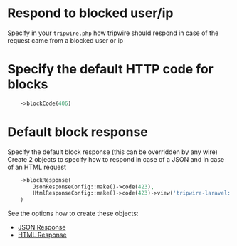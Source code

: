 # Respond to blocked user/ip

Specify in your ``tripwire.php`` how tripwire should respond in case of the request came from a blocked user or ip


# Specify the default HTTP code for blocks
```php
    ->blockCode(406)
```

# Default block response
Specify the default block response (this can be overridden by any wire)
Create 2 objects to specify how to respond in case of a JSON and in case of an HTML request
```php
    ->blockResponse(
        JsonResponseConfig::make()->code(423),
        HtmlResponseConfig::make()->code(423)->view('tripwire-laravel::blocked'),
    )
```

See the options how to create these objects: 
* [JSON Response](../references/json-response.md)
* [HTML Response](../references/html-response.md)
